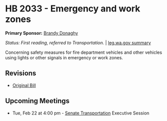 # HB 2033 - Emergency and work zones
**Primary Sponsor:** [Brandy Donaghy](/person/leg/brandy.donaghy.md)

*Status: First reading, referred to Transportation.* | [leg.wa.gov summary](https://app.leg.wa.gov/billsummary?BillNumber=2033&Year=2021)

Concerning safety measures for fire department vehicles and other vehicles using lights or other signals in emergency or work zones.

## Revisions
* [Original Bill](1/)

## Upcoming Meetings
* Tue, Feb 22 at 4:00 pm - [Senate Transportation](/senate/2021-22/TRAN/) Executive Session